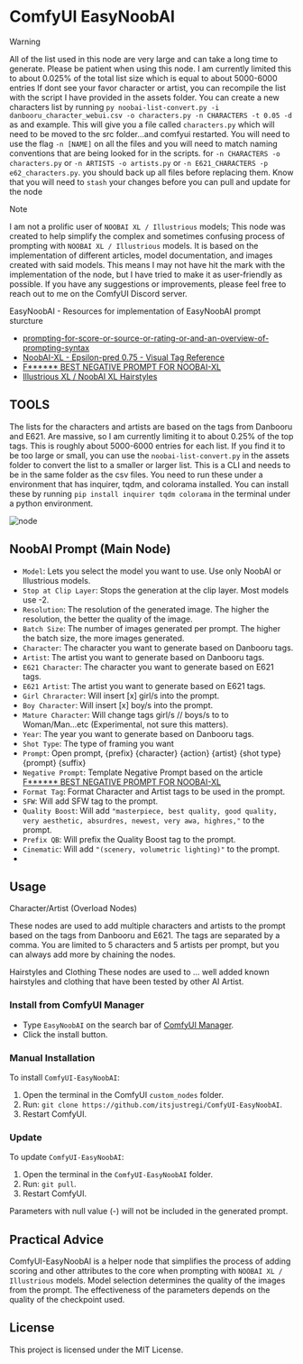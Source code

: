 # ComfyUI EasyNoobAI

> [!WARNING]
> All of the list used in this node are very large and can take a long time to generate. Please be patient when using this node. I am currently limited this to about 0.025% of the total list size which is equal to about 5000-6000 entries
> If dont see your favor character or artist, you can recompile the list with the script I have provided in the assets folder. You can create a new characters list by running `py noobai-list-convert.py -i danbooru_character_webui.csv -o characters.py -n CHARACTERS -t 0.05 -d` as
> and example. This will give you a file called `characters.py` which will need to be moved to the src folder...and comfyui restarted. You will need to use the flag `-n [NAME]` on all the files and you will need to match naming conventions that are being looked for in the
> scripts. for `-n CHARACTERS -o characters.py` or `-n ARTISTS -o artists.py` or `-n E621_CHARACTERS -p e62_characters.py`. you should back up all files before replacing them. Know that you will need to `stash` your changes before you can pull and update for the node


> [!NOTE]
> I am not a prolific user of `NOOBAI XL / Illustrious` models; This node was created to help simplify the complex and sometimes confusing process of prompting with `NOOBAI XL / Illustrious` models.
> It is based on the implementation of different articles, model documentation, and images created with said models. This means I may not have hit the mark with the implementation of the node, 
> but I have tried to make it as user-friendly as possible. If you have any suggestions or improvements, please feel free to reach out to me on the ComfyUI Discord server.


EasyNoobAI - Resources for implementation of EasyNoobAI prompt sturcture
- [prompting-for-score-or-source-or-rating-or-and-an-overview-of-prompting-syntax](https://civitai.com/articles/8962)
- [NoobAI-XL - Epsilon-pred 0.75 - Visual Tag Reference](https://civitai.com/articles/8510/noobai-xl-epsilon-pred-075-visual-tag-reference)
- [F****** BEST NEGATIVE PROMPT FOR NOOBAI-XL](https://civitai.com/articles/9695/f-best-negative-prompt-for-noobai-xl)
- [Illustrious XL / NoobAI XL Hairstyles](https://civitai.com/articles/8804/illustrious-xl-noobai-xl-hairstyles)

## TOOLS
The lists for the characters and artists are based on the tags from Danbooru and E621. Are massive, so I am currently limiting it to about 0.25% of the top tags. This is roughly about 5000-6000 entries for each list. If you find it to be too large or small, you can use the `noobai-list-convert.py` in the assets folder to convert the list to a smaller or larger list. This is a CLI and needs to be in the same folder as the csv files.
You need to run these under a environment that has inquirer, tqdm, and colorama installed. You can install these by running `pip install inquirer tqdm colorama` in the terminal under a python environment.




![node](node.png)

## NoobAI Prompt (Main Node)
* `Model`: Lets you select the model you want to use. Use only NoobAI or Illustrious models.
* `Stop at Clip Layer`: Stops the generation at the clip layer. Most models use -2.
* `Resolution`: The resolution of the generated image. The higher the resolution, the better the quality of the image.
* `Batch Size`: The number of images generated per prompt. The higher the batch size, the more images generated.
* `Character`: The character you want to generate based on Danbooru tags.
* `Artist`: The artist you want to generate based on Danbooru tags.
* `E621 Character`: The character you want to generate based on E621 tags.
* `E621 Artist`: The artist you want to generate based on E621 tags.
* `Girl Chraracter`: Will insert [x] girl/s into the prompt.
* `Boy Character`: Will insert [x] boy/s into the prompt.
* `Mature Character`: Will change tags girl/s // boys/s to to Woman/Man...etc (Experimental, not sure this matters).
* `Year`: The year you want to generate based on Danbooru tags.
* `Shot Type`: The type of framing you want
* `Prompt`: Open prompt, {prefix} {character} {action} {artist} {shot type} {prompt} {suffix}
* `Negative Prompt`: Template Negative Prompt based on the article [F****** BEST NEGATIVE PROMPT FOR NOOBAI-XL](https://civitai.com/articles/9695/f-best-negative-prompt-for-noobai-xl)
* `Format Tag`: Format Character and Artist tags to be used in the prompt.
* `SFW`: Will add SFW tag to the prompt.
* `Quality Boost`: Will add `"masterpiece, best quality, good quality, very aesthetic, absurdres, newest, very awa, highres,"` to the prompt.
* `Prefix QB`: Will prefix the Quality Boost tag to the prompt.
* `Cinematic`: Will add `"(scenery, volumetric lighting)"` to the prompt.
* 
## Usage

Character/Artist (Overload Nodes)

These nodes are used to add multiple characters and artists to the prompt based on the tags from Danbooru and E621. The tags are separated by a comma.
You are limited to 5 characters and 5 artists per prompt, but you can always add more by chaining the nodes.

Hairstyles and Clothing
These nodes are used to ... well added known hairstyles and clothing that have been tested by other AI Artist.


### Install from ComfyUI Manager

- Type `EasyNoobAI` on the search bar of [ComfyUI Manager](https://github.com/ltdrdata/ComfyUI-Manager).
- Click the install button.

### Manual Installation

To install `ComfyUI-EasyNoobAI`:

1. Open the terminal in the ComfyUI `custom_nodes` folder.
2. Run: `git clone https://github.com/itsjustregi/ComfyUI-EasyNoobAI`.
3. Restart ComfyUI.

### Update

To update `ComfyUI-EasyNoobAI`:

1. Open the terminal in the `ComfyUI-EasyNoobAI` folder.
2. Run: `git pull`.
3. Restart ComfyUI.

Parameters with null value (-) will not be included in the generated prompt.

## Practical Advice

ComfyUI-EasyNoobAI is a helper node that simplifies the process of adding scoring and other attributes to the core when prompting with `NOOBAI XL / Illustrious` models.
Model selection determines the quality of the images from the prompt. The effectiveness of the parameters depends on the quality of the checkpoint used.

## License

This project is licensed under the MIT License.
